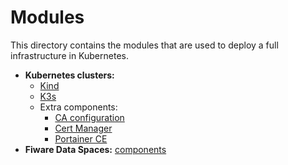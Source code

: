 # Modules

This directory contains the modules that are used to deploy a full infrastructure in Kubernetes.

- **Kubernetes clusters:**
    - [Kind](./kind/)
    - [K3s](./k3s/)
    - Extra components:
        - [CA configuration](./ca_configuration/)
        - [Cert Manager](./cert_trust_manager/)
        - [Portainer CE](./portainer_ce/)
- **Fiware Data Spaces:** [components](./fiware_ds_connector/)